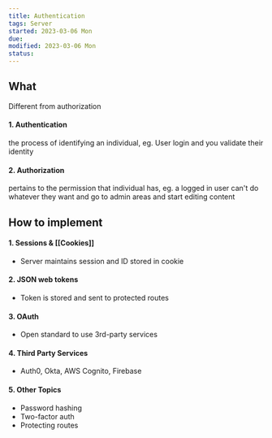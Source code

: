 ```yaml
---
title: Authentication
tags: Server   
started: 2023-03-06 Mon
due: 
modified: 2023-03-06 Mon
status: 
---
```

## What
Different from authorization
#### 1. Authentication 
the process of identifying an individual, eg. User login and you validate their identity
#### 2. Authorization
pertains to the permission that individual has, eg. a logged in user can't do whatever they want and go to admin areas and start editing content
## How to implement
#### 1. Sessions & [[Cookies]]
- Server maintains session and ID stored in cookie
#### 2. JSON web tokens
- Token is stored and sent to protected routes
#### 3. OAuth
- Open standard to use 3rd-party services
#### 4. Third Party Services
- Auth0, Okta, AWS Cognito, Firebase
#### 5. Other Topics
- Password hashing
- Two-factor auth
- Protecting routes


